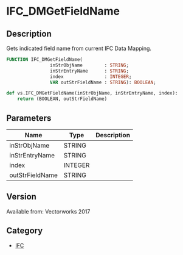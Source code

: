 # IFC_DMGetFieldName

## Description
Gets indicated field name from current IFC Data Mapping.

```pascal
FUNCTION IFC_DMGetFieldName(
				inStrObjName        : STRING;
				inStrEntryName      : STRING;
				index               : INTEGER;
				VAR outStrFieldName : STRING): BOOLEAN;
```

```python
def vs.IFC_DMGetFieldName(inStrObjName, inStrEntryName, index):
    return (BOOLEAN, outStrFieldName)
```

## Parameters
|Name|Type|Description|
|---|---|---|
|inStrObjName|STRING|   |
|inStrEntryName|STRING|   |
|index|INTEGER|   |
|outStrFieldName|STRING|   |

## Version
Available from: Vectorworks 2017

## Category
* [IFC](../Categories/IFC.md)
